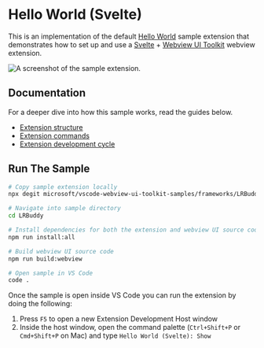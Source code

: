 # Hello World (Svelte)

This is an implementation of the default [Hello World](https://github.com/microsoft/vscode-webview-ui-toolkit-samples/tree/main/default/LRBuddy) sample extension that demonstrates how to set up and use a [Svelte](https://svelte.dev/) + [Webview UI Toolkit](https://github.com/microsoft/vscode-webview-ui-toolkit) webview extension.

![A screenshot of the sample extension.](./assets/LRBuddy-screenshot.png)

## Documentation

For a deeper dive into how this sample works, read the guides below.

- [Extension structure](./docs/extension-structure.md)
- [Extension commands](./docs/extension-commands.md)
- [Extension development cycle](./docs/extension-development-cycle.md)

## Run The Sample

```bash
# Copy sample extension locally
npx degit microsoft/vscode-webview-ui-toolkit-samples/frameworks/LRBuddy-svelte LRBuddy

# Navigate into sample directory
cd LRBuddy

# Install dependencies for both the extension and webview UI source code
npm run install:all

# Build webview UI source code
npm run build:webview

# Open sample in VS Code
code .
```

Once the sample is open inside VS Code you can run the extension by doing the following:

1. Press `F5` to open a new Extension Development Host window
2. Inside the host window, open the command palette (`Ctrl+Shift+P` or `Cmd+Shift+P` on Mac) and type `Hello World (Svelte): Show`
